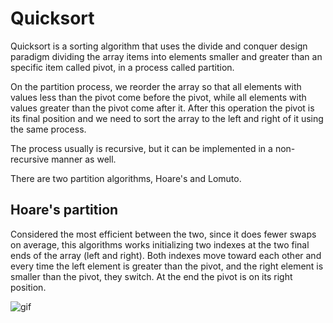 # Quicksort

Quicksort is a sorting algorithm that uses the divide and conquer design paradigm dividing the array items into elements smaller and greater than an specific item called pivot, in a process called partition.

On the partition process, we reorder the array so that all elements with values less than the pivot come before the pivot, while all elements with values greater than the pivot come after it. After this operation the pivot is its final position and we need to sort the array to the left and right of it using the same process.

The process usually is recursive, but it can be implemented in a non-recursive manner as well.

There are two partition algorithms, Hoare's and Lomuto.

## Hoare's partition

Considered the most efficient between the two, since it does fewer swaps on average, this algorithms works initializing two indexes at the two final ends of the array (left and right). Both indexes move toward each other and every time the left element is greater than the pivot, and the right element is smaller than the pivot, they switch. At the end the pivot is on its right position.

![gif](https://upload.wikimedia.org/wikipedia/commons/9/9c/Quicksort-example.gif)